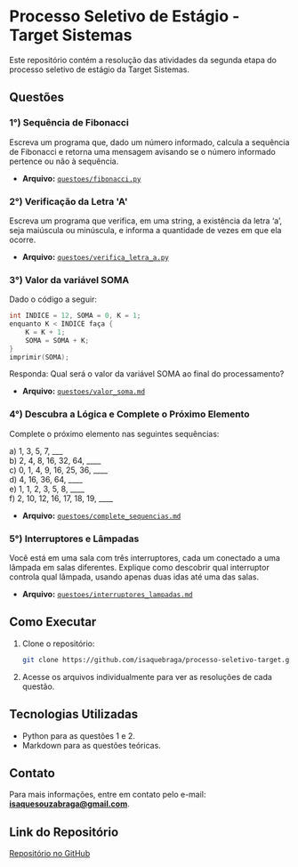 # Processo Seletivo de Estágio - Target Sistemas

Este repositório contém a resolução das atividades da segunda etapa do processo seletivo de estágio da Target Sistemas.

## Questões

### 1°) Sequência de Fibonacci
Escreva um programa que, dado um número informado, calcula a sequência de Fibonacci e retorna uma mensagem avisando se o número informado pertence ou não à sequência.

- **Arquivo:** [`questoes/fibonacci.py`](./questoes/fibonacci.py)

### 2°) Verificação da Letra 'A'
Escreva um programa que verifica, em uma string, a existência da letra ‘a’, seja maiúscula ou minúscula, e informa a quantidade de vezes em que ela ocorre.

- **Arquivo:** [`questoes/verifica_letra_a.py`](./questoes/verifica_letra_a.py)


### 3°) Valor da variável SOMA
Dado o código a seguir:

```c
int INDICE = 12, SOMA = 0, K = 1;
enquanto K < INDICE faça {
    K = K + 1;
    SOMA = SOMA + K;
}
imprimir(SOMA);
```

Responda: Qual será o valor da variável SOMA ao final do processamento?

- **Arquivo:** [`questoes/valor_soma.md`](./questoes/valor_soma.md)

### 4°) Descubra a Lógica e Complete o Próximo Elemento
Complete o próximo elemento nas seguintes sequências:

a) 1, 3, 5, 7, ___  
b) 2, 4, 8, 16, 32, 64, ____  
c) 0, 1, 4, 9, 16, 25, 36, ____  
d) 4, 16, 36, 64, ____  
e) 1, 1, 2, 3, 5, 8, ____  
f) 2, 10, 12, 16, 17, 18, 19, ____  

- **Arquivo:** [`questoes/complete_sequencias.md`](./questoes/complete_sequencias.md)

### 5°) Interruptores e Lâmpadas
Você está em uma sala com três interruptores, cada um conectado a uma lâmpada em salas diferentes. Explique como descobrir qual interruptor controla qual lâmpada, usando apenas duas idas até uma das salas.

- **Arquivo:** [`questoes/interruptores_lampadas.md`](./questoes/interruptores_lampadas.md)

## Como Executar

1. Clone o repositório:

   ```bash
   git clone https://github.com/isaquebraga/processo-seletivo-target.git
   ```

2. Acesse os arquivos individualmente para ver as resoluções de cada questão.

## Tecnologias Utilizadas

- Python para as questões 1 e 2.
- Markdown para as questões teóricas.

## Contato

Para mais informações, entre em contato pelo e-mail: **isaquesouzabraga@gmail.com**.

## Link do Repositório

[Repositório no GitHub](https://github.com/isaquebraga/nome-do-repositorio)
